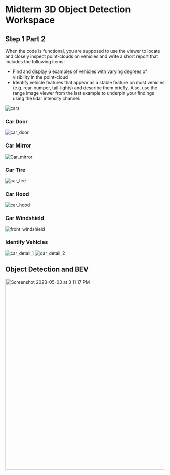 # Midterm 3D Object Detection Workspace
## Step 1 Part 2 
When the code is functional, you are supposed to use the viewer to locate and closely inspect point-clouds on vehicles and write a short report that includes the following items:

- Find and display 6 examples of vehicles with varying degrees of visibility in the point-cloud
- Identify vehicle features that appear as a stable feature on most vehicles (e.g. rear-bumper, tail-lights) and describe them briefly. Also, use the range image viewer from the last example to underpin your findings using the lidar intensity channel.

![cars](https://user-images.githubusercontent.com/8989089/236043098-62288b64-0544-48c3-8556-7852aeb4c2e8.jpg)

### Car Door
![car_door](https://user-images.githubusercontent.com/8989089/236043531-f9eb7027-114c-4be9-8260-9430ea604311.jpg)

### Car Mirror
![Car_mirror](https://user-images.githubusercontent.com/8989089/236043229-05a0e3b9-49fe-472e-93da-813eb5bdb87b.jpg)


### Car Tire
![car_tire](https://user-images.githubusercontent.com/8989089/236043262-106ff010-ff0b-433a-a11b-7595d72a0ef8.jpg)

### Car Hood
![car_hood](https://user-images.githubusercontent.com/8989089/236043317-bd6f43db-493b-4465-8ecf-0986d6d07f2e.jpg)

### Car Windshield
![front_windshield](https://user-images.githubusercontent.com/8989089/236043560-2c42257a-7f0e-4570-b784-f3da0e4e655d.jpg)

### Identify Vehicles
![car_detail_1](https://user-images.githubusercontent.com/8989089/236905821-ff5b4cfa-ed95-4557-a17e-28e466917f4c.jpg)
![car_detail_2](https://user-images.githubusercontent.com/8989089/236905845-1032a5a3-253f-43f6-a43a-4d8d516d3154.jpg)

## Object Detection and BEV
<img width="603" alt="Screenshot 2023-05-03 at 3 11 17 PM" src="https://user-images.githubusercontent.com/8989089/236043680-b6560dcf-758d-47e3-958c-44e7da549ac2.png">

